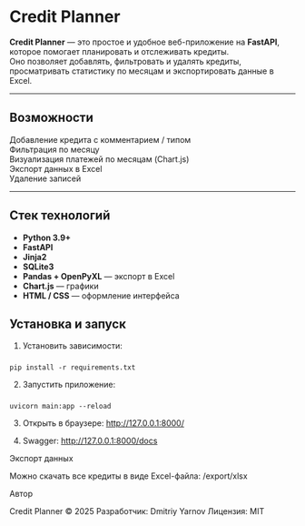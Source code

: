#  Credit Planner

**Credit Planner** — это простое и удобное веб-приложение на **FastAPI**, которое помогает планировать и отслеживать кредиты.  
Оно позволяет добавлять, фильтровать и удалять кредиты, просматривать статистику по месяцам и экспортировать данные в Excel.

---

##  Возможности

 Добавление кредита с комментарием / типом  
 Фильтрация по месяцу  
 Визуализация платежей по месяцам (Chart.js)  
 Экспорт данных в Excel  
 Удаление записей  

---

##  Стек технологий

- **Python 3.9+**
- **FastAPI**
- **Jinja2**
- **SQLite3**
- **Pandas + OpenPyXL** — экспорт в Excel  
- **Chart.js** — графики  
- **HTML / CSS** — оформление интерфейса  



## Установка и запуск

1. Установить зависимости:

###
    pip install -r requirements.txt

2. Запустить приложение:

###
    uvicorn main:app --reload

3. Открыть в браузере: http://127.0.0.1:8000/

4. Swagger: http://127.0.0.1:8000/docs

Экспорт данных

Можно скачать все кредиты в виде Excel-файла:
/export/xlsx

Автор

Credit Planner © 2025
Разработчик: Dmitriy Yarnov
Лицензия: MIT
